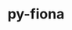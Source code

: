 ---
title: "py-fiona"
layout: cache
categories: [package, develop]
meta: {"versions": ["1.9.4", "1.9.5"], "compilers": ["apple-clang@=15.0.0", "gcc@=11.3.0"], "oss": ["ubuntu22.04", "ventura"], "platforms": ["darwin", "linux"], "targets": ["aarch64", "x86_64_v3"], "stacks": ["ml-darwin-aarch64-mps", "ml-linux-x86_64-cpu", "ml-linux-x86_64-cuda", "root"], "num_specs": 20, "num_specs_by_stack": {"ml-darwin-aarch64-mps": 2, "root": 20, "ml-linux-x86_64-cpu": 17, "ml-linux-x86_64-cuda": 18}}
spec_details: [{"hash": "f324hncgqqzi2j2647zsp67yy6qvjxz2", "compiler": "apple-clang@=15.0.0", "versions": ["1.9.4"], "os": "ventura", "platform": "darwin", "target": "aarch64", "variants": ["build_system=python_pip"], "stacks": ["ml-darwin-aarch64-mps", "root"], "size": "-", "tarball": "https://binaries.spack.io/develop/build_cache/darwin-ventura-aarch64/apple-clang-15.0.0/py-fiona-1.9.4/darwin-ventura-aarch64-apple-clang-15.0.0-py-fiona-1.9.4-f324hncgqqzi2j2647zsp67yy6qvjxz2.spack"}, {"hash": "waolk24wzop4q6k32bswqky5j753hfii", "compiler": "apple-clang@=15.0.0", "versions": ["1.9.5"], "os": "ventura", "platform": "darwin", "target": "aarch64", "variants": ["build_system=python_pip"], "stacks": ["ml-darwin-aarch64-mps", "root"], "size": "-", "tarball": "https://binaries.spack.io/develop/build_cache/darwin-ventura-aarch64/apple-clang-15.0.0/py-fiona-1.9.5/darwin-ventura-aarch64-apple-clang-15.0.0-py-fiona-1.9.5-waolk24wzop4q6k32bswqky5j753hfii.spack"}, {"hash": "7tzk2mbb47l2qat3nuqcm3yoyrzhm4qe", "compiler": "gcc@=11.3.0", "versions": ["1.9.4"], "os": "ubuntu22.04", "platform": "linux", "target": "x86_64_v3", "variants": ["build_system=python_pip"], "stacks": ["root", "ml-linux-x86_64-cpu", "ml-linux-x86_64-cuda"], "size": "-", "tarball": "https://binaries.spack.io/develop/build_cache/linux-ubuntu22.04-x86_64_v3/gcc-11.3.0/py-fiona-1.9.4/linux-ubuntu22.04-x86_64_v3-gcc-11.3.0-py-fiona-1.9.4-7tzk2mbb47l2qat3nuqcm3yoyrzhm4qe.spack"}, {"hash": "dlh6sabczs2ljlywsl7mpg25ke6mwlz6", "compiler": "gcc@=11.3.0", "versions": ["1.9.4"], "os": "ubuntu22.04", "platform": "linux", "target": "x86_64_v3", "variants": ["build_system=python_pip"], "stacks": ["root", "ml-linux-x86_64-cpu", "ml-linux-x86_64-cuda"], "size": "-", "tarball": "https://binaries.spack.io/develop/build_cache/linux-ubuntu22.04-x86_64_v3/gcc-11.3.0/py-fiona-1.9.4/linux-ubuntu22.04-x86_64_v3-gcc-11.3.0-py-fiona-1.9.4-dlh6sabczs2ljlywsl7mpg25ke6mwlz6.spack"}, {"hash": "3xru5zduevj27j4mbef6lzsbhcllvidv", "compiler": "gcc@=11.3.0", "versions": ["1.9.4"], "os": "ubuntu22.04", "platform": "linux", "target": "x86_64_v3", "variants": ["build_system=python_pip"], "stacks": ["root", "ml-linux-x86_64-cpu", "ml-linux-x86_64-cuda"], "size": "-", "tarball": "https://binaries.spack.io/develop/build_cache/linux-ubuntu22.04-x86_64_v3/gcc-11.3.0/py-fiona-1.9.4/linux-ubuntu22.04-x86_64_v3-gcc-11.3.0-py-fiona-1.9.4-3xru5zduevj27j4mbef6lzsbhcllvidv.spack"}, {"hash": "hkpptjof55oq4n4rtnf2dqeesmsfp5y2", "compiler": "gcc@=11.3.0", "versions": ["1.9.4"], "os": "ubuntu22.04", "platform": "linux", "target": "x86_64_v3", "variants": ["build_system=python_pip"], "stacks": ["root", "ml-linux-x86_64-cpu", "ml-linux-x86_64-cuda"], "size": "-", "tarball": "https://binaries.spack.io/develop/build_cache/linux-ubuntu22.04-x86_64_v3/gcc-11.3.0/py-fiona-1.9.4/linux-ubuntu22.04-x86_64_v3-gcc-11.3.0-py-fiona-1.9.4-hkpptjof55oq4n4rtnf2dqeesmsfp5y2.spack"}, {"hash": "gdjyohg6dpirbcocbvaocnqekr2wnj23", "compiler": "gcc@=11.3.0", "versions": ["1.9.4"], "os": "ubuntu22.04", "platform": "linux", "target": "x86_64_v3", "variants": ["build_system=python_pip"], "stacks": ["root", "ml-linux-x86_64-cpu", "ml-linux-x86_64-cuda"], "size": "-", "tarball": "https://binaries.spack.io/develop/build_cache/linux-ubuntu22.04-x86_64_v3/gcc-11.3.0/py-fiona-1.9.4/linux-ubuntu22.04-x86_64_v3-gcc-11.3.0-py-fiona-1.9.4-gdjyohg6dpirbcocbvaocnqekr2wnj23.spack"}, {"hash": "b7chdkv4pymbeibhos2abjrlp7apalrl", "compiler": "gcc@=11.3.0", "versions": ["1.9.4"], "os": "ubuntu22.04", "platform": "linux", "target": "x86_64_v3", "variants": ["build_system=python_pip"], "stacks": ["root", "ml-linux-x86_64-cpu", "ml-linux-x86_64-cuda"], "size": "-", "tarball": "https://binaries.spack.io/develop/build_cache/linux-ubuntu22.04-x86_64_v3/gcc-11.3.0/py-fiona-1.9.4/linux-ubuntu22.04-x86_64_v3-gcc-11.3.0-py-fiona-1.9.4-b7chdkv4pymbeibhos2abjrlp7apalrl.spack"}, {"hash": "iwimbze7l46dtvnples2krl5tofhumx4", "compiler": "gcc@=11.3.0", "versions": ["1.9.4"], "os": "ubuntu22.04", "platform": "linux", "target": "x86_64_v3", "variants": ["build_system=python_pip"], "stacks": ["root", "ml-linux-x86_64-cpu", "ml-linux-x86_64-cuda"], "size": "-", "tarball": "https://binaries.spack.io/develop/build_cache/linux-ubuntu22.04-x86_64_v3/gcc-11.3.0/py-fiona-1.9.4/linux-ubuntu22.04-x86_64_v3-gcc-11.3.0-py-fiona-1.9.4-iwimbze7l46dtvnples2krl5tofhumx4.spack"}, {"hash": "ovceheqf3whvyux44xv5jdavrv5wocg6", "compiler": "gcc@=11.3.0", "versions": ["1.9.4"], "os": "ubuntu22.04", "platform": "linux", "target": "x86_64_v3", "variants": ["build_system=python_pip"], "stacks": ["root", "ml-linux-x86_64-cpu", "ml-linux-x86_64-cuda"], "size": "-", "tarball": "https://binaries.spack.io/develop/build_cache/linux-ubuntu22.04-x86_64_v3/gcc-11.3.0/py-fiona-1.9.4/linux-ubuntu22.04-x86_64_v3-gcc-11.3.0-py-fiona-1.9.4-ovceheqf3whvyux44xv5jdavrv5wocg6.spack"}, {"hash": "zooamnclu6n4f3j4xb35as67qknjwfii", "compiler": "gcc@=11.3.0", "versions": ["1.9.4"], "os": "ubuntu22.04", "platform": "linux", "target": "x86_64_v3", "variants": ["build_system=python_pip"], "stacks": ["root", "ml-linux-x86_64-cpu", "ml-linux-x86_64-cuda"], "size": "-", "tarball": "https://binaries.spack.io/develop/build_cache/linux-ubuntu22.04-x86_64_v3/gcc-11.3.0/py-fiona-1.9.4/linux-ubuntu22.04-x86_64_v3-gcc-11.3.0-py-fiona-1.9.4-zooamnclu6n4f3j4xb35as67qknjwfii.spack"}, {"hash": "locwxho4zwhvt2ihwprxu3xexbb34kkq", "compiler": "gcc@=11.3.0", "versions": ["1.9.4"], "os": "ubuntu22.04", "platform": "linux", "target": "x86_64_v3", "variants": ["build_system=python_pip"], "stacks": ["root", "ml-linux-x86_64-cuda"], "size": "-", "tarball": "https://binaries.spack.io/develop/build_cache/linux-ubuntu22.04-x86_64_v3/gcc-11.3.0/py-fiona-1.9.4/linux-ubuntu22.04-x86_64_v3-gcc-11.3.0-py-fiona-1.9.4-locwxho4zwhvt2ihwprxu3xexbb34kkq.spack"}, {"hash": "pliv5roj7yr7nwmk7y7gpiesiebygz6o", "compiler": "gcc@=11.3.0", "versions": ["1.9.4"], "os": "ubuntu22.04", "platform": "linux", "target": "x86_64_v3", "variants": ["build_system=python_pip"], "stacks": ["root", "ml-linux-x86_64-cpu", "ml-linux-x86_64-cuda"], "size": "-", "tarball": "https://binaries.spack.io/develop/build_cache/linux-ubuntu22.04-x86_64_v3/gcc-11.3.0/py-fiona-1.9.4/linux-ubuntu22.04-x86_64_v3-gcc-11.3.0-py-fiona-1.9.4-pliv5roj7yr7nwmk7y7gpiesiebygz6o.spack"}, {"hash": "gkwsb6qqnn6iyadoiunwd6da7njazceo", "compiler": "gcc@=11.3.0", "versions": ["1.9.4"], "os": "ubuntu22.04", "platform": "linux", "target": "x86_64_v3", "variants": ["build_system=python_pip"], "stacks": ["root", "ml-linux-x86_64-cpu", "ml-linux-x86_64-cuda"], "size": "-", "tarball": "https://binaries.spack.io/develop/build_cache/linux-ubuntu22.04-x86_64_v3/gcc-11.3.0/py-fiona-1.9.4/linux-ubuntu22.04-x86_64_v3-gcc-11.3.0-py-fiona-1.9.4-gkwsb6qqnn6iyadoiunwd6da7njazceo.spack"}, {"hash": "mvwkvnlx4labr5sjx7op3illokctbcol", "compiler": "gcc@=11.3.0", "versions": ["1.9.4"], "os": "ubuntu22.04", "platform": "linux", "target": "x86_64_v3", "variants": ["build_system=python_pip"], "stacks": ["root", "ml-linux-x86_64-cpu", "ml-linux-x86_64-cuda"], "size": "-", "tarball": "https://binaries.spack.io/develop/build_cache/linux-ubuntu22.04-x86_64_v3/gcc-11.3.0/py-fiona-1.9.4/linux-ubuntu22.04-x86_64_v3-gcc-11.3.0-py-fiona-1.9.4-mvwkvnlx4labr5sjx7op3illokctbcol.spack"}, {"hash": "jayziibzmoupbu47mpigs2zk6qxibvp4", "compiler": "gcc@=11.3.0", "versions": ["1.9.4"], "os": "ubuntu22.04", "platform": "linux", "target": "x86_64_v3", "variants": ["build_system=python_pip"], "stacks": ["root", "ml-linux-x86_64-cpu", "ml-linux-x86_64-cuda"], "size": "-", "tarball": "https://binaries.spack.io/develop/build_cache/linux-ubuntu22.04-x86_64_v3/gcc-11.3.0/py-fiona-1.9.4/linux-ubuntu22.04-x86_64_v3-gcc-11.3.0-py-fiona-1.9.4-jayziibzmoupbu47mpigs2zk6qxibvp4.spack"}, {"hash": "wfwn2tnzg3nyu54phbcnsulfiebaophs", "compiler": "gcc@=11.3.0", "versions": ["1.9.4"], "os": "ubuntu22.04", "platform": "linux", "target": "x86_64_v3", "variants": ["build_system=python_pip"], "stacks": ["root", "ml-linux-x86_64-cpu", "ml-linux-x86_64-cuda"], "size": "-", "tarball": "https://binaries.spack.io/develop/build_cache/linux-ubuntu22.04-x86_64_v3/gcc-11.3.0/py-fiona-1.9.4/linux-ubuntu22.04-x86_64_v3-gcc-11.3.0-py-fiona-1.9.4-wfwn2tnzg3nyu54phbcnsulfiebaophs.spack"}, {"hash": "tjrnr7kyejw5hrouojt2tlyuikjynso3", "compiler": "gcc@=11.3.0", "versions": ["1.9.4"], "os": "ubuntu22.04", "platform": "linux", "target": "x86_64_v3", "variants": ["build_system=python_pip"], "stacks": ["root", "ml-linux-x86_64-cpu", "ml-linux-x86_64-cuda"], "size": "-", "tarball": "https://binaries.spack.io/develop/build_cache/linux-ubuntu22.04-x86_64_v3/gcc-11.3.0/py-fiona-1.9.4/linux-ubuntu22.04-x86_64_v3-gcc-11.3.0-py-fiona-1.9.4-tjrnr7kyejw5hrouojt2tlyuikjynso3.spack"}, {"hash": "tduilvigxwn7tf4cs4yowzqnh7bdeigh", "compiler": "gcc@=11.3.0", "versions": ["1.9.4"], "os": "ubuntu22.04", "platform": "linux", "target": "x86_64_v3", "variants": ["build_system=python_pip"], "stacks": ["root", "ml-linux-x86_64-cpu", "ml-linux-x86_64-cuda"], "size": "-", "tarball": "https://binaries.spack.io/develop/build_cache/linux-ubuntu22.04-x86_64_v3/gcc-11.3.0/py-fiona-1.9.4/linux-ubuntu22.04-x86_64_v3-gcc-11.3.0-py-fiona-1.9.4-tduilvigxwn7tf4cs4yowzqnh7bdeigh.spack"}, {"hash": "z5ep7tvicqpmv53tvthc577mi4lgtnjx", "compiler": "gcc@=11.3.0", "versions": ["1.9.5"], "os": "ubuntu22.04", "platform": "linux", "target": "x86_64_v3", "variants": ["build_system=python_pip"], "stacks": ["root", "ml-linux-x86_64-cpu", "ml-linux-x86_64-cuda"], "size": "-", "tarball": "https://binaries.spack.io/develop/build_cache/linux-ubuntu22.04-x86_64_v3/gcc-11.3.0/py-fiona-1.9.5/linux-ubuntu22.04-x86_64_v3-gcc-11.3.0-py-fiona-1.9.5-z5ep7tvicqpmv53tvthc577mi4lgtnjx.spack"}]
---